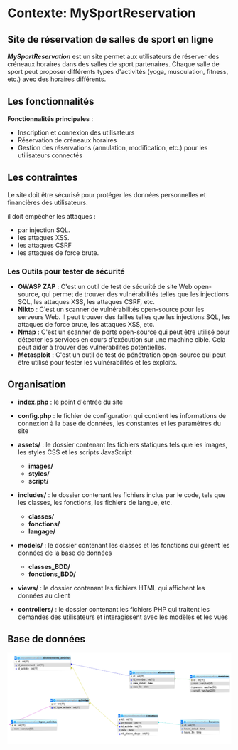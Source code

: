 # Contexte: MySportReservation

## Site de réservation de salles de sport en ligne

***MySportReservation*** est un site permet aux utilisateurs de réserver des créneaux horaires dans des salles de sport partenaires.
Chaque salle de sport peut proposer différents types d'activités (yoga, musculation, fitness, etc.) avec des horaires différents.

## Les fonctionnalités

**Fonctionnalités principales** :

- Inscription et connexion des utilisateurs
- Réservation de créneaux horaires
- Gestion des réservations (annulation, modification, etc.) pour les utilisateurs connectés

<!-- **Fonctionnalités secondaires** : -->

## Les contraintes

Le site doit être sécurisé pour protéger les données personnelles et financières des utilisateurs.

il doit empêcher les attaques :

- par injection SQL.
- les attaques XSS.
- les attaques CSRF 
- les attaques de force brute.

### Les Outils pour tester de sécurité

- **OWASP ZAP** : C'est un outil de test de sécurité de site Web open-source, qui permet de trouver des vulnérabilités telles que les injections SQL, les attaques XSS, les attaques CSRF, etc.
- **Nikto** : C'est un scanner de vulnérabilités open-source pour les serveurs Web. Il peut trouver des failles telles que les injections SQL, les attaques de force brute, les attaques XSS, etc.
- **Nmap** : C'est un scanner de ports open-source qui peut être utilisé pour détecter les services en cours d'exécution sur une machine cible. Cela peut aider à trouver des vulnérabilités potentielles.
- **Metasploit** : C'est un outil de test de pénétration open-source qui peut être utilisé pour tester les vulnérabilités et les exploits.


## Organisation

- **index.php** : le point d'entrée du site
- **config.php** : le fichier de configuration qui contient les informations de connexion à la base de données, les constantes et les paramètres du site

- **assets/** : le dossier contenant les fichiers statiques tels que les images, les styles CSS et les scripts JavaScript
  - **images/**
  - **styles/** 
  - **script/**
- **includes/** : le dossier contenant les fichiers inclus par le code, tels que les classes, les fonctions, les fichiers de langue, etc.
  - **classes/**
  - **fonctions/**
  - **langage/**
- **models/** : le dossier contenant les classes et les fonctions qui gèrent les données de la base de données
  - **classes_BDD/**
  - **fonctions_BDD/**
- **views/** : le dossier contenant les fichiers HTML qui affichent les données au client
- **controllers/** : le dossier contenant les fichiers PHP qui traitent les demandes des utilisateurs et interagissent avec les modèles et les vues

## Base de données

![BDD](https://github.com/JLP0578/Exercice_MySportReservation/blob/main/exemple%20BDD/Conceptialisation_BDD.png?raw=true)
